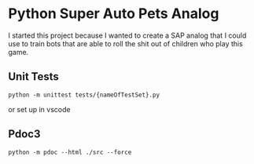 # Python Super Auto Pets Analog

I started this project because I wanted to create a SAP analog that I could use to train bots that are able to roll the shit out of children who play this game.

## Unit Tests

`python -m unittest tests/{nameOfTestSet}.py`

or set up in vscode

## Pdoc3

`python -m pdoc --html ./src --force`
